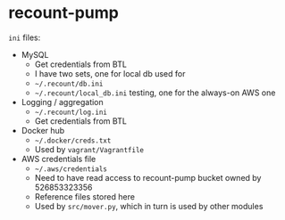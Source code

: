 # recount-pump

`ini` files:

* MySQL
    * Get credentials from BTL
    * I have two sets, one for local db used for 
    * `~/.recount/db.ini`
    * `~/.recount/local_db.ini`
testing, one for the always-on AWS one
* Logging / aggregation
    * `~/.recount/log.ini`
    * Get credentials from BTL
* Docker hub
    * `~/.docker/creds.txt`
    * Used by `vagrant/Vagrantfile`
* AWS credentials file
    * `~/.aws/credentials`
    * Need to have read access to recount-pump bucket owned by 526853323356
    * Reference files stored here
    * Used by `src/mover.py`, which in turn is used by other modules


